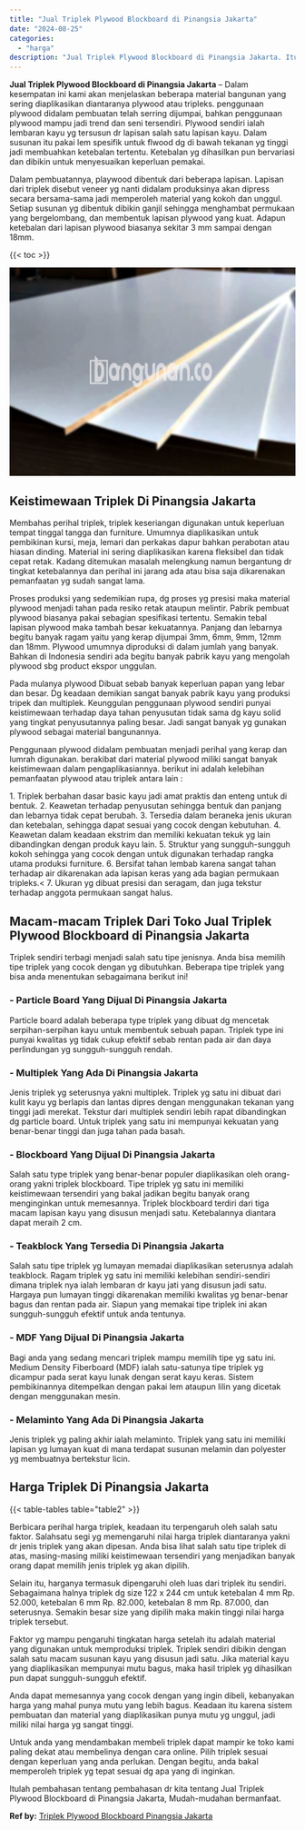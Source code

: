 ```yaml
---
title: "Jual Triplek Plywood Blockboard di Pinangsia Jakarta"
date: "2024-08-25"
categories: 
  - "harga"
description: "Jual Triplek Plywood Blockboard di Pinangsia Jakarta. Itulah pembahasan tentang pembahasan dr kita tentang Jual Triplek Plywood Blockboard di Pinangsia Jakar..."
---
```


**Jual Triplek Plywood Blockboard di Pinangsia Jakarta** – Dalam kesempatan ini kami akan menjelaskan beberapa material bangunan yang sering diaplikasikan diantaranya plywood atau tripleks. penggunaan plywood didalam pembuatan telah serring dijumpai, bahkan penggunaan plywood mampu jadi trend dan seni tersendiri. Plywood sendiri ialah lembaran kayu yg tersusun dr lapisan salah satu lapisan kayu. Dalam susunan itu pakai lem spesifik untuk flwood dg di bawah tekanan yg tinggi jadi membuahkan ketebalan tertentu. Ketebalan yg dihasilkan pun bervariasi dan dibikin untuk menyesuaikan keperluan pemakai.

Dalam pembuatannya, playwood dibentuk dari beberapa lapisan. Lapisan dari triplek disebut veneer yg nanti didalam produksinya akan dipress secara bersama-sama jadi memperoleh material yang kokoh dan unggul. Setiap susunan yg dibentuk dibikin ganjil sehingga menghambat permukaan yang bergelombang, dan membentuk lapisan plywood yang kuat. Adapun ketebalan dari lapisan plywood biasanya sekitar 3 mm sampai dengan 18mm.

{{< toc >}}

![Jual Triplek Plywood Blockboard di Pinangsia Jakarta](/images/jual-triplek-murah-10.png)

## Keistimewaan Triplek Di Pinangsia Jakarta

Membahas perihal triplek, triplek keseriangan digunakan untuk keperluan tempat tinggal tangga dan furniture. Umumnya diaplikasikan untuk pembikinan kursi, meja, lemari dan perkakas dapur bahkan perabotan atau hiasan dinding. Material ini sering diaplikasikan karena fleksibel dan tidak cepat retak. Kadang ditemukan masalah melengkung namun bergantung dr tingkat ketebalannya dan perihal ini jarang ada atau bisa saja dikarenakan pemanfaatan yg sudah sangat lama.

Proses produksi yang sedemikian rupa, dg proses yg presisi maka material plywood menjadi tahan pada resiko retak ataupun melintir. Pabrik pembuat plywood biasanya pakai sebagian spesifikasi tertentu. Semakin tebal lapisan plywood maka tambah besar kekuatannya. Panjang dan lebarnya begitu banyak ragam yaitu yang kerap dijumpai 3mm, 6mm, 9mm, 12mm dan 18mm. Plywood umumnya diproduksi di dalam jumlah yang banyak. Bahkan di Indonesia sendiri ada begitu banyak pabrik kayu yang mengolah plywood sbg product ekspor unggulan.

Pada mulanya plywood Dibuat sebab banyak keperluan papan yang lebar dan besar. Dg keadaan demikian sangat banyak pabrik kayu yang produksi tripek dan multiplek. Keunggulan penggunaan plywood sendiri punyai keistimewaan terhadap daya tahan penyusutan tidak sama dg kayu solid yang tingkat penyusutannya paling besar. Jadi sangat banyak yg gunakan plywood sebagai material bangunannya.

Penggunaan plywood didalam pembuatan menjadi perihal yang kerap dan lumrah digunakan. berakibat dari material plywood miliki sangat banyak keistimewaan dalam pengaplikasiannya. berikut ini adalah kelebihan pemanfaatan plywood atau triplek antara lain :

1\. Triplek berbahan dasar basic kayu jadi amat praktis dan enteng untuk di bentuk. 2. Keawetan terhadap penyusutan sehingga bentuk dan panjang dan lebarnya tidak cepat berubah. 3. Tersedia dalam beraneka jenis ukuran dan ketebalan, sehingga dapat sesuai yang cocok dengan kebutuhan. 4. Keawetan dalam keadaan ekstrim dan memiliki kekuatan tekuk yg lain dibandingkan dengan produk kayu lain. 5. Struktur yang sungguh-sungguh kokoh sehingga yang cocok dengan untuk digunakan terhadap rangka utama produksi furniture. 6. Bersifat tahan lembab karena sangat tahan terhadap air dikarenakan ada lapisan keras yang ada bagian permukaan tripleks.< 7. Ukuran yg dibuat presisi dan seragam, dan juga tekstur terhadap anggota permukaan sangat halus.

## Macam-macam Triplek Dari Toko Jual Triplek Plywood Blockboard di Pinangsia Jakarta

Triplek sendiri terbagi menjadi salah satu tipe jenisnya. Anda bisa memilih tipe triplek yang cocok dengan yg dibutuhkan. Beberapa tipe triplek yang bisa anda menentukan sebagaimana berikut ini!

### \- Particle Board Yang Dijual Di Pinangsia Jakarta

Particle board adalah beberapa type triplek yang dibuat dg mencetak serpihan-serpihan kayu untuk membentuk sebuah papan. Triplek type ini punyai kwalitas yg tidak cukup efektif sebab rentan pada air dan daya perlindungan yg sungguh-sungguh rendah.

### \- Multiplek Yang Ada Di Pinangsia Jakarta

Jenis triplek yg seterusnya yakni multiplek. Triplek yg satu ini dibuat dari kulit kayu yg berlapis dan lantas dipres dengan menggunakan tekanan yang tinggi jadi merekat. Tekstur dari multiplek sendiri lebih rapat dibandingkan dg particle board. Untuk triplek yang satu ini mempunyai kekuatan yang benar-benar tinggi dan juga tahan pada basah.

### \- Blockboard Yang Dijual Di Pinangsia Jakarta

Salah satu type triplek yang benar-benar populer diaplikasikan oleh orang-orang yakni triplek blockboard. Tipe triplek yg satu ini memiliki keistimewaan tersendiri yang bakal jadikan begitu banyak orang menginginkan untuk memesannya. Triplek blockboard terdiri dari tiga macam lapisan kayu yang disusun menjadi satu. Ketebalannya diantara dapat meraih 2 cm.

### \- Teakblock Yang Tersedia Di Pinangsia Jakarta

Salah satu tipe triplek yg lumayan memadai diaplikasikan seterusnya adalah teakblock. Ragam triplek yg satu ini memiliki kelebihan sendiri-sendiri dimana triplek nya ialah lembaran dr kayu jati yang disusun jadi satu. Hargaya pun lumayan tinggi dikarenakan memiliki kwalitas yg benar-benar bagus dan rentan pada air. Siapun yang memakai tipe triplek ini akan sungguh-sungguh efektif untuk anda tentunya.

### \- MDF Yang Dijual Di Pinangsia Jakarta

Bagi anda yang sedang mencari triplek mampu memilih tipe yg satu ini. Medium Density Fiberboard (MDF) ialah satu-satunya tipe triplek yg dicampur pada serat kayu lunak dengan serat kayu keras. Sistem pembikinannya ditempelkan dengan pakai lem ataupun lilin yang dicetak dengan menggunakan mesin.

### \- Melaminto Yang Ada Di Pinangsia Jakarta

Jenis triplek yg paling akhir ialah melaminto. Triplek yang satu ini memiliki lapisan yg lumayan kuat di mana terdapat susunan melamin dan polyester yg membuatnya bertekstur licin.

## Harga Triplek Di Pinangsia Jakarta

{{< table-tables table="table2" >}}

Berbicara perihal harga triplek, keadaan itu terpengaruh oleh salah satu faktor. Salahsatu segi yg memengaruhi nilai harga triplek diantaranya yakni dr jenis triplek yang akan dipesan. Anda bisa lihat salah satu tipe triplek di atas, masing-masing miliki keistimewaan tersendiri yang menjadikan banyak orang dapat memilih jenis triplek yg akan dipilih.

Selain itu, harganya termasuk dipengaruhi oleh luas dari triplek itu sendiri. Sebagaimana halnya triplek dg size 122 x 244 cm untuk ketebalan 4 mm Rp. 52.000, ketebalan 6 mm Rp. 82.000, ketebalan 8 mm Rp. 87.000, dan seterusnya. Semakin besar size yang dipilih maka makin tinggi nilai harga triplek tersebut.

Faktor yg mampu pengaruhi tingkatan harga setelah itu adalah material yang digunakan untuk memproduksi triplek. Triplek sendiri dibikin dengan salah satu macam susunan kayu yang disusun jadi satu. Jika material kayu yang diaplikasikan mempunyai mutu bagus, maka hasil triplek yg dihasilkan pun dapat sungguh-sungguh efektif.

Anda dapat memesannya yang cocok dengan yang ingin dibeli, kebanyakan harga yang mahal punya mutu yang lebih bagus. Keadaan itu karena sistem pembuatan dan material yang diaplikasikan punya mutu yg unggul, jadi miliki nilai harga yg sangat tinggi.

Untuk anda yang mendambakan membeli triplek dapat mampir ke toko kami paling dekat atau membelinya dengan cara online. Pilih triplek sesuai dengan keperluan yang anda perlukan. Dengan begitu, anda bakal memperoleh triplek yg tepat sesuai dg apa yang di inginkan.

Itulah pembahasan tentang pembahasan dr kita tentang Jual Triplek Plywood Blockboard di Pinangsia Jakarta, Mudah-mudahan bermanfaat.

**Ref by:** [Triplek Plywood Blockboard Pinangsia Jakarta](https://id.wikipedia.org/wiki/Triplek)
